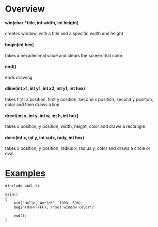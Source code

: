 # Overview

#### win(char *title, int width, int height)
creates window, with a title and a specific width and height

#### begin(int hex)
takes a hexadecimal value and clears the screen that color

#### end()
ends drawing

#### dline(int x1, int y1, int x2, int y1, int hex)
takes first x position, first y position, second x position, second y position, color
and then draws a line

#### drect(int x, int y, int w, int h, int hex)
takes x position, y position, width, height, color and draws a rectangle 

#### dcirc(int x, int y, int radx, rady, int hex)
takes x position, y position, radius x, radius y, color and draws a circle or oval

# [Examples](https://github.com/bruhmoment3124/AGL/tree/main/examples)
```
#include <AGL.h>

main()
{
  	win("Hello, World!", 1000, 500);
	begin(0xFFFFFF); /*set window color*/
		
	end();
}
```
